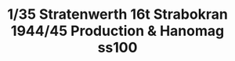 ---
title: "1/35 Stratenwerth 16t Strabokran 1944/45 Production & Hanomag ss100"
price: "TBA" 
desc: "Maketa"
img_path: "/assets/img/TAKO2124.jpg"
brand: "N/A"
available: false
special_offer: false
new: false
soon: false
cat: "010000"
subcat: "010200"
subsubcat: "0N/A"
sifra: "TAKO2124"
---